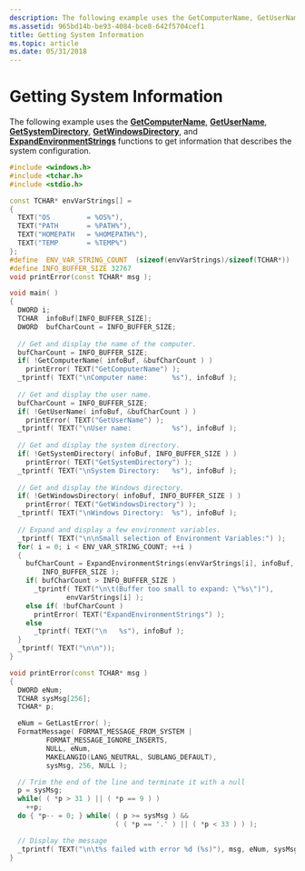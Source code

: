 ```yaml
---
description: The following example uses the GetComputerName, GetUserName, GetSystemDirectory, GetWindowsDirectory, and ExpandEnvironmentStrings functions to get information that describes the system configuration.
ms.assetid: 965bd14b-be93-4084-bce8-642f5704cef1
title: Getting System Information
ms.topic: article
ms.date: 05/31/2018
---
```


# Getting System Information

The following example uses the [**GetComputerName**](/windows/desktop/api/Winbase/nf-winbase-getcomputernamea), [**GetUserName**](/windows/desktop/api/Winbase/nf-winbase-getusernamea), [**GetSystemDirectory**](/windows/win32/api/sysinfoapi/nf-sysinfoapi-getsystemdirectorya), [**GetWindowsDirectory**](/windows/win32/api/sysinfoapi/nf-sysinfoapi-getwindowsdirectorya), and [**ExpandEnvironmentStrings**](/windows/win32/api/processenv/nf-processenv-expandenvironmentstringsa) functions to get information that describes the system configuration.


```C++
#include <windows.h>
#include <tchar.h>
#include <stdio.h>

const TCHAR* envVarStrings[] =
{
  TEXT("OS         = %OS%"),
  TEXT("PATH       = %PATH%"),
  TEXT("HOMEPATH   = %HOMEPATH%"),
  TEXT("TEMP       = %TEMP%")
};
#define  ENV_VAR_STRING_COUNT  (sizeof(envVarStrings)/sizeof(TCHAR*))
#define INFO_BUFFER_SIZE 32767
void printError(const TCHAR* msg );

void main( )
{
  DWORD i;
  TCHAR  infoBuf[INFO_BUFFER_SIZE];
  DWORD  bufCharCount = INFO_BUFFER_SIZE;
 
  // Get and display the name of the computer. 
  bufCharCount = INFO_BUFFER_SIZE;
  if( !GetComputerName( infoBuf, &bufCharCount ) )
    printError( TEXT("GetComputerName") ); 
  _tprintf( TEXT("\nComputer name:      %s"), infoBuf ); 
 
  // Get and display the user name. 
  bufCharCount = INFO_BUFFER_SIZE;
  if( !GetUserName( infoBuf, &bufCharCount ) )
    printError( TEXT("GetUserName") ); 
  _tprintf( TEXT("\nUser name:          %s"), infoBuf ); 
 
  // Get and display the system directory. 
  if( !GetSystemDirectory( infoBuf, INFO_BUFFER_SIZE ) )
    printError( TEXT("GetSystemDirectory") ); 
  _tprintf( TEXT("\nSystem Directory:   %s"), infoBuf ); 
 
  // Get and display the Windows directory. 
  if( !GetWindowsDirectory( infoBuf, INFO_BUFFER_SIZE ) )
    printError( TEXT("GetWindowsDirectory") ); 
  _tprintf( TEXT("\nWindows Directory:  %s"), infoBuf ); 
 
  // Expand and display a few environment variables. 
  _tprintf( TEXT("\n\nSmall selection of Environment Variables:") ); 
  for( i = 0; i < ENV_VAR_STRING_COUNT; ++i )
  {
    bufCharCount = ExpandEnvironmentStrings(envVarStrings[i], infoBuf,
        INFO_BUFFER_SIZE ); 
    if( bufCharCount > INFO_BUFFER_SIZE )
      _tprintf( TEXT("\n\t(Buffer too small to expand: \"%s\")"), 
              envVarStrings[i] );
    else if( !bufCharCount )
      printError( TEXT("ExpandEnvironmentStrings") );
    else
      _tprintf( TEXT("\n   %s"), infoBuf );
  }
  _tprintf( TEXT("\n\n"));
}

void printError(const TCHAR* msg )
{
  DWORD eNum;
  TCHAR sysMsg[256];
  TCHAR* p;

  eNum = GetLastError( );
  FormatMessage( FORMAT_MESSAGE_FROM_SYSTEM | 
         FORMAT_MESSAGE_IGNORE_INSERTS,
         NULL, eNum,
         MAKELANGID(LANG_NEUTRAL, SUBLANG_DEFAULT),
         sysMsg, 256, NULL );

  // Trim the end of the line and terminate it with a null
  p = sysMsg;
  while( ( *p > 31 ) || ( *p == 9 ) )
    ++p;
  do { *p-- = 0; } while( ( p >= sysMsg ) &&
                          ( ( *p == '.' ) || ( *p < 33 ) ) );

  // Display the message
  _tprintf( TEXT("\n\t%s failed with error %d (%s)"), msg, eNum, sysMsg );
}
```



 

 
